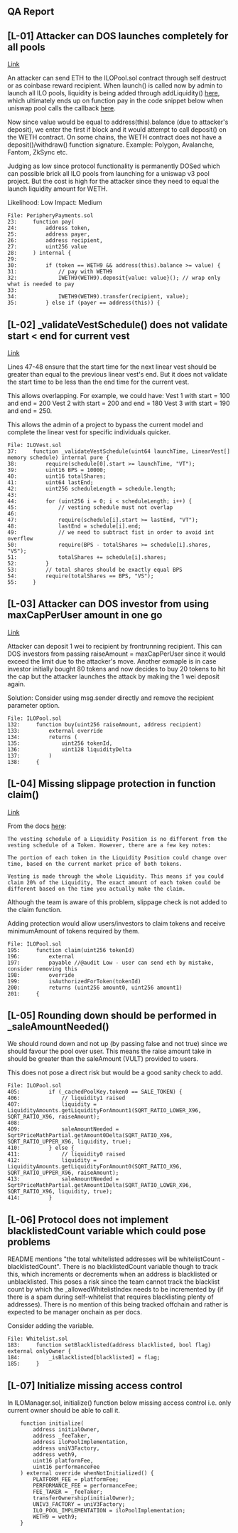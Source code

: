 ## QA Report

## [L-01] Attacker can DOS launches completely for all pools

[Link](https://github.com/code-423n4/2024-06-vultisig/blob/cb72b1e9053c02a58d874ff376359a83dc3f0742/src/base/PeripheryPayments.sol#L21)

An attacker can send ETH to the ILOPool.sol contract through self destruct or as coinbase reward recipient. When launch() is called now by admin to launch all ILO pools, liquidity is being added through addLiquidity() [here](https://github.com/code-423n4/2024-06-vultisig/blob/cb72b1e9053c02a58d874ff376359a83dc3f0742/src/base/LiquidityManagement.sol#L41), which ultimately ends up on function pay in the code snippet below when uniswap pool calls the callback [here](https://github.com/code-423n4/2024-06-vultisig/blob/cb72b1e9053c02a58d874ff376359a83dc3f0742/src/base/LiquidityManagement.sol#L20). 

Now since value would be equal to address(this).balance (due to attacker's deposit), we enter the first if block and it would attempt to call deposit() on the WETH contract. On some chains, the WETH contract does not have a deposit()/withdraw() function signature. Example: Polygon, Avalanche, Fantom, ZkSync etc.

Judging as low since protocol functionality is permanently DOSed which can possible brick all ILO pools from launching for a uniswap v3 pool project. But the cost is high for the attacker since they need to equal the launch liquidity amount for WETH.

Likelihood: Low
Impact: Medium

```solidity
File: PeripheryPayments.sol
23:     function pay(
24:         address token,
25:         address payer,
26:         address recipient,
27:         uint256 value
28:     ) internal {
29:         
30:         if (token == WETH9 && address(this).balance >= value) {
31:             // pay with WETH9
32:             IWETH9(WETH9).deposit{value: value}(); // wrap only what is needed to pay
33:         
34:             IWETH9(WETH9).transfer(recipient, value);
35:         } else if (payer == address(this)) {
```

## [L-02] _validateVestSchedule() does not validate start < end for current vest

[Link](https://github.com/code-423n4/2024-06-vultisig/blob/cb72b1e9053c02a58d874ff376359a83dc3f0742/src/base/ILOVest.sol#L35)

Lines 47-48 ensure that the start time for the next linear vest should be greater than equal to the previous linear vest's end. But it does not validate the start time to be less than the end time for the current vest.

This allows overlapping. For example, we could have:
Vest 1 with start = 100 and end = 200 
Vest 2 with start = 200 and end = 180 
Vest 3 with start = 190 and end = 250. 

This allows the admin of a project to bypass the current model and complete the linear vest for specific individuals quicker.
```solidity
File: ILOVest.sol
37:     function _validateVestSchedule(uint64 launchTime, LinearVest[] memory schedule) internal pure {
38:         require(schedule[0].start >= launchTime, "VT");
39:         uint16 BPS = 10000;
40:         uint16 totalShares;
41:         uint64 lastEnd;
42:         uint256 scheduleLength = schedule.length;
43:         
44:         for (uint256 i = 0; i < scheduleLength; i++) {
45:             // vesting schedule must not overlap
46:          
47:             require(schedule[i].start >= lastEnd, "VT");
48:             lastEnd = schedule[i].end;
49:             // we need to subtract fist in order to avoid int overflow
50:             require(BPS - totalShares >= schedule[i].shares, "VS");
51:             totalShares += schedule[i].shares; 
52:         }
53:         // total shares should be exactly equal BPS
54:         require(totalShares == BPS, "VS");
55:     }
```

## [L-03] Attacker can DOS investor from using maxCapPerUser amount in one go

[Link](https://github.com/code-423n4/2024-06-vultisig/blob/cb72b1e9053c02a58d874ff376359a83dc3f0742/src/ILOPool.sol#L126)

Attacker can deposit 1 wei to recipient by frontrunning recipient. This can DOS investors from passing raiseAmount = maxCapPerUser since it would exceed the limit due to the attacker's move. Another exmaple is in case investor initially bought 80 tokens and now decides to buy 20 tokens to hit the cap but the attacker launches the attack by making the 1 wei deposit again.

Solution: Consider using msg.sender directly and remove the recipient parameter option.
```solidity
File: ILOPool.sol
132:     function buy(uint256 raiseAmount, address recipient)
133:         external override 
134:         returns (
135:             uint256 tokenId,
136:             uint128 liquidityDelta
137:         )
138:     { 
```

## [L-04] Missing slippage protection in function claim()

[Link](https://github.com/code-423n4/2024-06-vultisig/blob/cb72b1e9053c02a58d874ff376359a83dc3f0742/src/ILOPool.sol#L184)

From the docs [here](https://ilo-docs.krystal.app/for-ilo-participants/sale-and-vesting-structure):
```
The vesting schedule of a Liquidity Position is no different from the vesting schedule of a Token. However, there are a few key notes:

The portion of each token in the Liquidity Position could change over time, based on the current market price of both tokens.

Vesting is made through the whole Liquidity. This means if you could claim 20% of the Liquidity, The exact amount of each token could be different based on the time you actually make the claim.
```

Although the team is aware of this problem, slippage check is not added to the claim function. 

Adding protection would allow users/investors to claim tokens and receive minimumAmount of tokens required by them.

```solidity
File: ILOPool.sol
195:     function claim(uint256 tokenId)
196:         external
197:         payable //@audit Low - user can send eth by mistake, consider removing this
198:         override
199:         isAuthorizedForToken(tokenId)
200:         returns (uint256 amount0, uint256 amount1)
201:     {
```

## [L-05] Rounding down should be performed in _saleAmountNeeded()

We should round down and not up (by passing false and not true) since we should favour the pool over user. This means the raise amount take in should be greater than the saleAmount (VULT) provided to users.

This does not pose a direct risk but would be a good sanity check to add.
```solidity
File: ILOPool.sol
405:         if (_cachedPoolKey.token0 == SALE_TOKEN) {
406:             // liquidity1 raised
407:             liquidity = LiquidityAmounts.getLiquidityForAmount1(SQRT_RATIO_LOWER_X96, SQRT_RATIO_X96, raiseAmount);
408:             
409:             saleAmountNeeded = SqrtPriceMathPartial.getAmount0Delta(SQRT_RATIO_X96, SQRT_RATIO_UPPER_X96, liquidity, true);
410:         } else {
411:             // liquidity0 raised
412:             liquidity = LiquidityAmounts.getLiquidityForAmount0(SQRT_RATIO_X96, SQRT_RATIO_UPPER_X96, raiseAmount);
413:             saleAmountNeeded = SqrtPriceMathPartial.getAmount1Delta(SQRT_RATIO_LOWER_X96, SQRT_RATIO_X96, liquidity, true);
414:         }
```

## [L-06] Protocol does not implement blacklistedCount variable which could pose problems

README mentions "the total whitelisted addresses will be whitelistCount - blacklistedCount". There is no blacklistedCount variable though to track this, which increments or decrements when an address is blacklisted or unblacklisted. This poses a risk since the team cannot track the blacklist count by which the _allowedWhitelistIndex needs to be incremented by (if there is a spam during self-whitelist that requires blacklisting plenty of addresses). There is no mention of this being tracked offchain and rather is expected to be manager onchain as per docs. 

Consider adding the variable.
```solidity
File: Whitelist.sol
183:     function setBlacklisted(address blacklisted, bool flag) external onlyOwner {
184:         _isBlacklisted[blacklisted] = flag;
185:     }
```

## [L-07] Initialize missing access control

In ILOManager.sol, initialize() function below missing access control i.e. only current owner should be able to call it.
```solidity
    function initialize(
        address initialOwner,
        address _feeTaker,
        address iloPoolImplementation,
        address uniV3Factory,
        address weth9,
        uint16 platformFee,
        uint16 performanceFee
    ) external override whenNotInitialized() {
        PLATFORM_FEE = platformFee; 
        PERFORMANCE_FEE = performanceFee;
        FEE_TAKER = _feeTaker;
        transferOwnership(initialOwner);
        UNIV3_FACTORY = uniV3Factory;
        ILO_POOL_IMPLEMENTATION = iloPoolImplementation;
        WETH9 = weth9;
    }
```